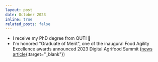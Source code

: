 ```yaml
---
layout: post
date: October 2023
inline: true
related_posts: false
---
```


- I receive my PhD degree from QUT! 🥳
- I'm honored "Graduate of Merit", one of the inaugural Food Agility Excellence
  awards announced 2023 Digital Agrifood Summit ([news
  article](https://www.foodagility.com/posts/food-agility-excellence-awards-2023){:target="_blank"})
  